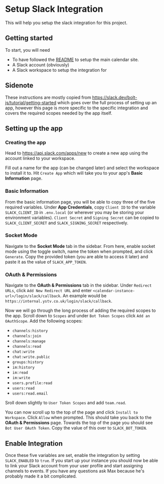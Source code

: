 # Setup Slack Integration

This will help you setup the slack integration for this project.

## Getting started

To start, you will need

- To have followed the [README](/README.md) to setup the main calendar site.
- A Slack account (obviously)
- A Slack workspace to setup the integration for

## Sidenote

These instructions are mostly copied from https://slack.dev/bolt-js/tutorial/getting-started which goes over the full process of setting up an app, however this page is more specific to the specific integration and covers the required scopes needed by the app itself.

## Setting up the app

### Creating the app

Head to https://api.slack.com/apps/new to create a new app using the account linked to your workspace.

Fill out a name for the app (can be changed later) and select the workspace to install it to. Hit `Create App` which will take you to your app's **Basic Information** page.

### Basic Information

From the basic information page, you will be able to copy three of the five required variables. Under **App Credentials**, copy `Client ID` to the variable `SLACK_CLIENT_ID` in `.env.local` (or wherever you may be storing your environment variables). `Client Secret` and `Signing Secret` can be copied to `SLACK_CLIENT_SECRET` and `SLACK_SIGNING_SECRET` respectively.

### Socket Mode

Navigate to the **Socket Mode** tab in the sidebar. From here, enable socket mode using the toggle switch, name the token when prompted, and click `Generate`. Copy the provided token (you are able to access it later) and paste it as the value of `SLACK_APP_TOKEN`.

### OAuth & Permissions

Navigate to the **OAuth & Permissions** tab in the sidebar. Under `Redirect URLs`, click `Add New Redirect URL` and enter `<calendar-instance-url>/login/slack/callback`. An example would be `https://internal.ystv.co.uk/login/slack/callback`.

Now we will go through the long process of adding the required scopes to the app. Scroll down to `Scopes` and under `Bot Token Scopes` click `Add an OAuthScope`. Add the following scopes:

- `channels:history`
- `channels:join`
- `channels:manage`
- `channels:read`
- `chat:write`
- `chat:write.public`
- `groups:history`
- `im:history`
- `im:read`
- `im:write`
- `users.profile:read`
- `users:read`
- `users:read.email`

Sroll down slightly to `User Token Scopes` and add `team.read`.

You can now scroll up to the top of the page and click `Install to Workspace`. Click `Allow` when prompted. This should take you back to the **OAuth & Permissions** page. Towards the top of the page you should see `Bot User OAuth Token`. Copy the value of this over to `SLACK_BOT_TOKEN`.

## Enable Integration

Once these five variables are set, enable the integration by setting `SLACK_ENABLED` to `true`. If you start up your instance you should now be able to link your Slack account from your user profile and start assigning channels to events. If you have any questions ask Max because he's probably made it a bit complicated.
